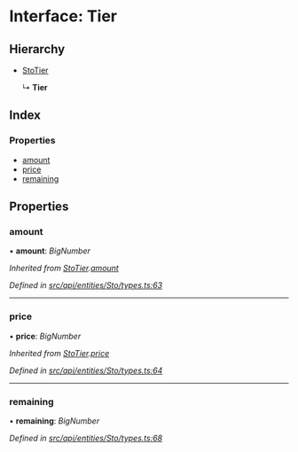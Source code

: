 # Interface: Tier

## Hierarchy

* [StoTier](stotier.md)

  ↳ **Tier**

## Index

### Properties

* [amount](tier.md#amount)
* [price](tier.md#price)
* [remaining](tier.md#remaining)

## Properties

###  amount

• **amount**: *BigNumber*

*Inherited from [StoTier](stotier.md).[amount](stotier.md#amount)*

*Defined in [src/api/entities/Sto/types.ts:63](https://github.com/PolymathNetwork/polymesh-sdk/blob/c77f6a3e/src/api/entities/Sto/types.ts#L63)*

___

###  price

• **price**: *BigNumber*

*Inherited from [StoTier](stotier.md).[price](stotier.md#price)*

*Defined in [src/api/entities/Sto/types.ts:64](https://github.com/PolymathNetwork/polymesh-sdk/blob/c77f6a3e/src/api/entities/Sto/types.ts#L64)*

___

###  remaining

• **remaining**: *BigNumber*

*Defined in [src/api/entities/Sto/types.ts:68](https://github.com/PolymathNetwork/polymesh-sdk/blob/c77f6a3e/src/api/entities/Sto/types.ts#L68)*
